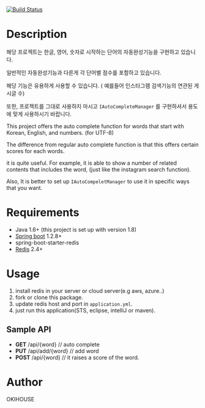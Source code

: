 [![Build Status](https://travis-ci.org/okihouse/spring_boot_redis_auto_complete.svg?branch=master)](https://travis-ci.org/okihouse/spring_boot_redis_auto_complete)

# Description
해당 프로젝트는 한글, 영어, 숫자로 시작하는 단어의 자동완성기능을 구현하고 있습니다.

일반적인 자동완성기능과 다른게 각 단어별 점수를 포함하고 있습니다. 

해당 기능은 유용하게 사용할 수 있습니다. ( 예를들어 인스타그램 검색기능의 연관된 게시글 수)

또한, 프로젝트를 그대로 사용하지 마시고 `IAutoCompleteManager` 를 구현하셔서 용도에 맞게 사용하시기 바랍니다.


This project offers the auto complete function for words that start with Korean, English, and numbers. (for UTF-8)

The difference from regular auto complete function is that this offers certain scores for each words.

it is quite useful. For example, it is able to show a number of related contents that includes the word, (just like the instagram search function).

Also, It is better to set up `IAutoCompeletManager` to use it in specific ways that you want.


# Requirements
* Java 1.6+ (this project is set up with version 1.8)
* [Spring boot](http://projects.spring.io/spring-boot/) 1.2.8+
* spring-boot-starter-redis
* [Redis](http://redis.io/) 2.4+

# Usage
1. install redis in your server or cloud server(e.g aws, azure..)
1. fork or clone this package.
1. update redis host and port in `application.yml`.
1. just run this application(STS, eclipse, intelliJ or maven).

## Sample API

- **GET** /api/{word}  // auto complete
- **PUT** /api/add/{word} // add word
- **POST** /api/{word}  // it raises a score of the word.

# Author
OKIHOUSE
